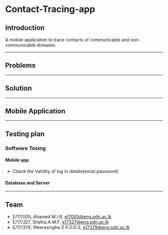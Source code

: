 # Contact-Tracing-app

[comment]: # "This is the standard layout for the project, but you can clean this and use your own template"

## Introduction

A mobile application to trace contacts of communicable and non-communicable diseases.

---


## Problems


---
## Solution 

---


## Mobile Application 

---

## Testing plan
### Software Tesing
#### Mobile app

- Check the Validity of log in details(email,password)

#### Database and Server



---


## Team
-  E/17/005, Ahamed M.I.R, [e17005@eng.pdn.ac.lk](e17005@eng.pdn.ac.lk)
-  E/17/327, Shalha.A.M.F, [e17327@eng.pdn.ac.lk](e17327@eng.pdn.ac.lk)
-  E/17/379, Weerasinghe.S.P.D.D.S, [e17379@eng.pdn.ac.lk](e17379@eng.pdn.ac.lk)


